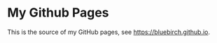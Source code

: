 My Github Pages
===============

This is the source of my GitHub pages, see <https://bluebirch.github.io>.
